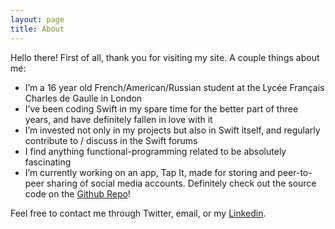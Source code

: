 ```yaml
---
layout: page
title: About
---
```


Hello there! First of all, thank you for visiting my site. A couple things about me:

- I’m a 16 year old French/American/Russian student at the Lycée Français Charles de Gaulle in London
- I’ve been coding Swift in my spare time for the better part of three years, and have definitely fallen in love with it
- I’m invested not only in my projects but also in Swift itself, and regularly contribute to / discuss in the Swift forums
- I find anything functional-programming related to be absolutely fascinating
- I’m currently working on an app, Tap It, made for storing and peer-to-peer sharing of social media accounts. Definitely check out the source code on the [Github Repo](https://github.com/nikitamounier/tapit-app)!

Feel free to contact me through Twitter, email, or my [Linkedin](https://uk.linkedin.com/in/nikita-mounier-b80539216).

